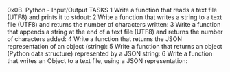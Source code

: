 0x0B. Python - Input/Output
TASKS
1 Write a function that reads a text file (UTF8) and prints it to stdout:
2 Write a function that writes a string to a text file (UTF8) and returns the number of characters written:
3 Write a function that appends a string at the end of a text file (UTF8) and returns the number of characters added:
4 Write a function that returns the JSON representation of an object (string):
5 Write a function that returns an object (Python data structure) represented by a JSON string:
6 Write a function that writes an Object to a text file, using a JSON representation:
